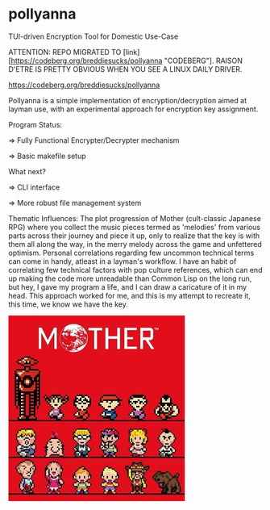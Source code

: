 # pollyanna
TUI-driven Encryption Tool for Domestic Use-Case

ATTENTION:
REPO MIGRATED TO  [link][https://codeberg.org/breddiesucks/pollyanna "CODEBERG"]. RAISON D'ETRE IS PRETTY OBVIOUS WHEN YOU SEE A LINUX DAILY DRIVER.

https://codeberg.org/breddiesucks/pollyanna

Pollyanna is a simple implementation of encryption/decryption aimed at layman use, with an experimental approach for encryption key assignment.

Program Status:

=> Fully Functional Encrypter/Decrypter mechanism

=> Basic makefile setup

What next?

=> CLI interface

=> More robust file management system



Thematic Influences: The plot progression of Mother (cult-classic Japanese RPG) where you collect the music pieces termed as 'melodies' from various parts across their journey and piece it up, only to realize that the key is with them all along the way, in the merry melody across the game and unfettered optimism. Personal correlations regarding few uncommon technical terms can come in handy, atleast in a layman's workflow. I have an habit of correlating few technical factors with pop culture references, which can end up making the code more unreadable than Common Lisp on the long run, but hey, I gave my program a life, and I can draw a caricature of it in my head. This approach worked for me, and this is my attempt to recreate it, this time, we know we have the key.

![image](https://github.com/breddiesucks/pollyanna/blob/main/motherimg.jpg)
